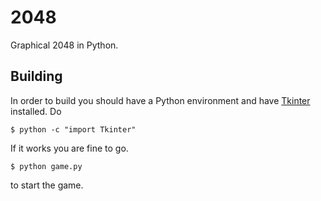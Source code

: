 # 2048

Graphical 2048 in Python.

## Building

In order to build you should have a Python environment and have [Tkinter](https://wiki.python.org/moin/TkInter) installed. Do
````
$ python -c "import Tkinter"
````
If it works you are fine to go.
````
$ python game.py
````
to start the game. 

